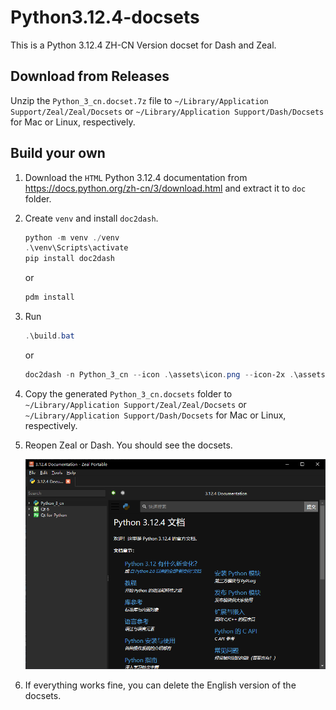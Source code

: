 # Python3.12.4-docsets

This is a Python 3.12.4 ZH-CN Version docset for Dash and Zeal.

## Download from Releases

Unzip the `Python_3_cn.docset.7z` file to `~/Library/Application Support/Zeal/Zeal/Docsets` or `~/Library/Application Support/Dash/Docsets` for Mac or Linux, respectively.

## Build your own

1. Download the `HTML` Python 3.12.4 documentation from https://docs.python.org/zh-cn/3/download.html and extract it to `doc` folder.

2. Create `venv` and install `doc2dash`. 
    ```powershell
    python -m venv ./venv
    .\venv\Scripts\activate
    pip install doc2dash
    ```

    or

    ```powershell
    pdm install
    ```

3. Run 

    ```powershell
    .\build.bat
    ```

    or 

    ```powershell
    doc2dash -n Python_3_cn --icon .\assets\icon.png --icon-2x .\assets\icon@2x.png --force .\doc\
    ```

4. Copy the generated `Python_3_cn.docsets` folder to `~/Library/Application Support/Zeal/Zeal/Docsets` or `~/Library/Application Support/Dash/Docsets` for Mac or Linux, respectively.

5. Reopen Zeal or Dash. You should see the docsets.

    ![alt text](assets/demo.png)

6. If everything works fine, you can delete the English version of the docsets.